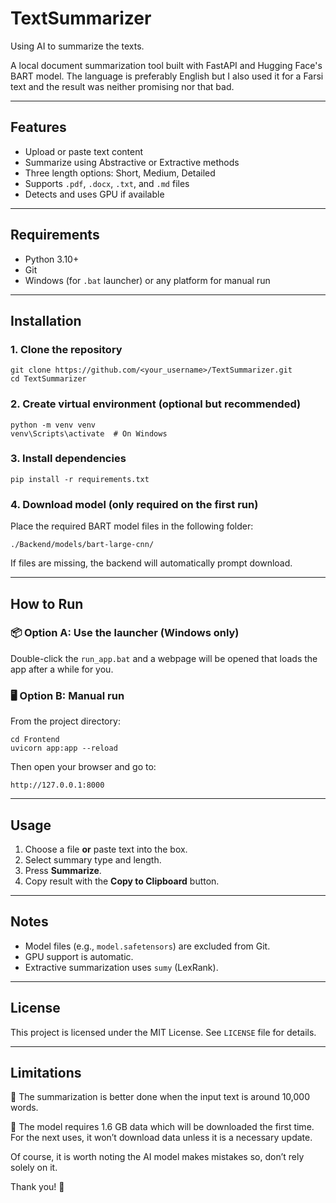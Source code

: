 # TextSummarizer
Using AI to summarize the texts.

A local document summarization tool built with FastAPI and Hugging Face's BART model. The language is preferably English but I also used it for a Farsi text and the result was neither promising nor that bad. 

---

## Features

* Upload or paste text content
* Summarize using Abstractive or Extractive methods
* Three length options: Short, Medium, Detailed
* Supports `.pdf`, `.docx`, `.txt`, and `.md` files
* Detects and uses GPU if available

---

## Requirements

* Python 3.10+
* Git
* Windows (for `.bat` launcher) or any platform for manual run

---

## Installation

### 1. Clone the repository

```
git clone https://github.com/<your_username>/TextSummarizer.git
cd TextSummarizer
```

### 2. Create virtual environment (optional but recommended)

```
python -m venv venv
venv\Scripts\activate  # On Windows
```

### 3. Install dependencies

```
pip install -r requirements.txt
```

### 4. Download model (only required on the first run)

Place the required BART model files in the following folder:

```
./Backend/models/bart-large-cnn/
```

If files are missing, the backend will automatically prompt download.

---

## How to Run

### 📦 Option A: Use the launcher (Windows only)

Double-click the `run_app.bat` and a webpage will be opened that loads the app after a while for you.


### 🖥️ Option B: Manual run

From the project directory:

```
cd Frontend
uvicorn app:app --reload
```

Then open your browser and go to:

```
http://127.0.0.1:8000
```

---

## Usage

1. Choose a file **or** paste text into the box.
2. Select summary type and length.
3. Press **Summarize**.
4. Copy result with the **Copy to Clipboard** button.

---

## Notes

* Model files (e.g., `model.safetensors`) are excluded from Git.
* GPU support is automatic.
* Extractive summarization uses `sumy` (LexRank).

---

## License

This project is licensed under the MIT License. See `LICENSE` file for details.

---
## Limitations

📖 The summarization is better done when the input text is around 10,000 words. 

🛑 The model requires 1.6 GB data which will be downloaded the first time. For the next uses, it won’t download data unless it is a necessary update.
       
Of course, it is worth noting the AI model makes mistakes so, don’t rely solely on it.

Thank you! 🚀

